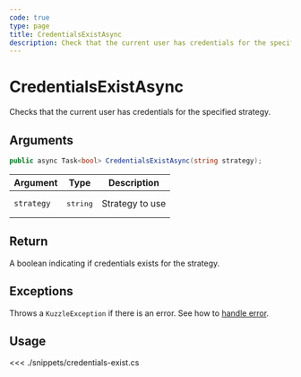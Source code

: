 ```yaml
---
code: true
type: page
title: CredentialsExistAsync
description: Check that the current user has credentials for the specified strategy.
---
```


# CredentialsExistAsync

Checks that the current user has credentials for the specified strategy.

## Arguments

```csharp
public async Task<bool> CredentialsExistAsync(string strategy);
```

| Argument   | Type              | Description     |
|------------|-------------------|-----------------|
| `strategy` | <pre>string</pre> | Strategy to use |

## Return

A boolean indicating if credentials exists for the strategy.

## Exceptions

Throws a `KuzzleException` if there is an error. See how to [handle error](/sdk/csharp/1/essentials/error-handling).

## Usage

<<< ./snippets/credentials-exist.cs
